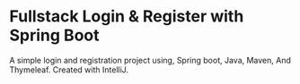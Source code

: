 # Fullstack Login & Register with Spring Boot
A simple login and registration project using, Spring boot, Java, Maven, And Thymeleaf. Created with IntelliJ.
